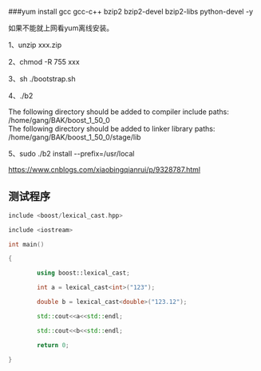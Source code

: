 ###yum install gcc gcc-c++ bzip2 bzip2-devel bzip2-libs python-devel -y

如果不能就上网看yum离线安装。

1、unzip xxx.zip

2、chmod -R 755 xxx

3、sh ./bootstrap.sh

4、./b2

The following directory should be added to compiler include paths:
​          
​    /home/gang/BAK/boost_1_50_0
​      
The following directory should be added to linker library paths:
​      
​    /home/gang/BAK/boost_1_50_0/stage/lib

5、sudo ./b2 install --prefix=/usr/local 



<https://www.cnblogs.com/xiaobingqianrui/p/9328787.html>







## 测试程序

```c++
include <boost/lexical_cast.hpp>

include <iostream>

int main()

{

        using boost::lexical_cast;

        int a = lexical_cast<int>("123");

        double b = lexical_cast<double>("123.12");

        std::cout<<a<<std::endl;

        std::cout<<b<<std::endl;

        return 0;

}

```



